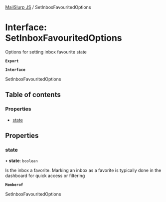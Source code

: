 [MailSlurp JS](../README.md) / SetInboxFavouritedOptions

# Interface: SetInboxFavouritedOptions

Options for setting inbox favourite state

**`Export`**

**`Interface`**

SetInboxFavouritedOptions

## Table of contents

### Properties

- [state](SetInboxFavouritedOptions.md#state)

## Properties

### state

• **state**: `boolean`

Is the inbox a favorite. Marking an inbox as a favorite is typically done in the dashboard for quick access or filtering

**`Memberof`**

SetInboxFavouritedOptions
